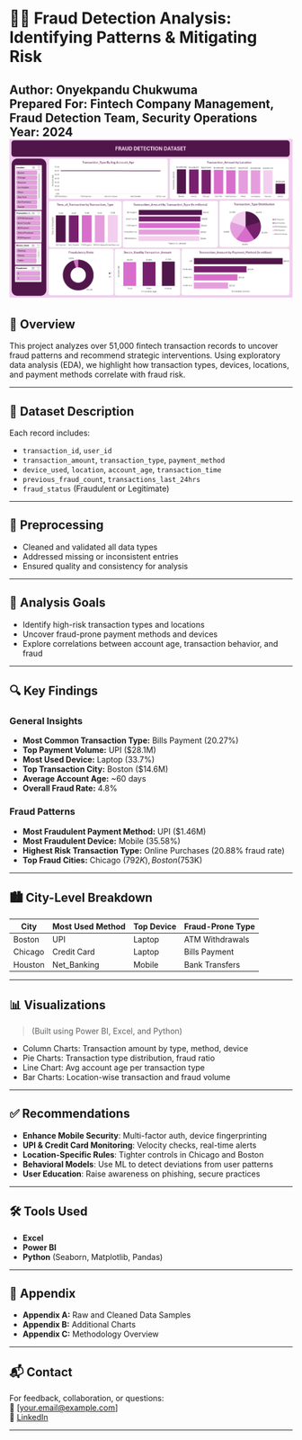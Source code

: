 # 🕵️‍♂️ Fraud Detection Analysis: Identifying Patterns & Mitigating Risk

**Author:** Onyekpandu Chukwuma  
**Prepared For:** Fintech Company Management, Fraud Detection Team, Security Operations  
**Year:** 2024  
![Dashboard](https://github.com/Chukwuma-Onyekpandu/-Fraud-Detection-Analysis-2024-Identifying-Patterns-Mitigating-Risk/blob/main/Vephla%20Excel%20Dashboard%205%20Corrected.png)
---

## 📌 Overview

This project analyzes over 51,000 fintech transaction records to uncover fraud patterns and recommend strategic interventions. Using exploratory data analysis (EDA), we highlight how transaction types, devices, locations, and payment methods correlate with fraud risk.

---

## 📂 Dataset Description

Each record includes:

- `transaction_id`, `user_id`
- `transaction_amount`, `transaction_type`, `payment_method`
- `device_used`, `location`, `account_age`, `transaction_time`
- `previous_fraud_count`, `transactions_last_24hrs`
- `fraud_status` (Fraudulent or Legitimate)

---

## 🧹 Preprocessing

- Cleaned and validated all data types
- Addressed missing or inconsistent entries
- Ensured quality and consistency for analysis

---

## 🎯 Analysis Goals

- Identify high-risk transaction types and locations
- Uncover fraud-prone payment methods and devices
- Explore correlations between account age, transaction behavior, and fraud

---

## 🔍 Key Findings

### General Insights

- **Most Common Transaction Type:** Bills Payment (20.27%)
- **Top Payment Volume:** UPI ($28.1M)
- **Most Used Device:** Laptop (33.7%)
- **Top Transaction City:** Boston ($14.6M)
- **Average Account Age:** ~60 days
- **Overall Fraud Rate:** 4.8%

### Fraud Patterns

- **Most Fraudulent Payment Method:** UPI ($1.46M)
- **Most Fraudulent Device:** Mobile (35.58%)
- **Highest Risk Transaction Type:** Online Purchases (20.88% fraud rate)
- **Top Fraud Cities:** Chicago ($792K), Boston ($753K)

---

## 🏙️ City-Level Breakdown

| City     | Most Used Method | Top Device | Fraud-Prone Type     |
|----------|------------------|------------|-----------------------|
| Boston   | UPI              | Laptop     | ATM Withdrawals       |
| Chicago  | Credit Card      | Laptop     | Bills Payment         |
| Houston  | Net_Banking      | Mobile     | Bank Transfers        |

---

## 📊 Visualizations

> (Built using Power BI, Excel, and Python)

- Column Charts: Transaction amount by type, method, device
- Pie Charts: Transaction type distribution, fraud ratio
- Line Chart: Avg account age per transaction type
- Bar Charts: Location-wise transaction and fraud volume

---

## ✅ Recommendations

- **Enhance Mobile Security**: Multi-factor auth, device fingerprinting
- **UPI & Credit Card Monitoring**: Velocity checks, real-time alerts
- **Location-Specific Rules**: Tighter controls in Chicago and Boston
- **Behavioral Models**: Use ML to detect deviations from user patterns
- **User Education**: Raise awareness on phishing, secure practices

---

## 🛠 Tools Used

- **Excel**  
- **Power BI**  
- **Python** (Seaborn, Matplotlib, Pandas)

---

## 📁 Appendix

- **Appendix A:** Raw and Cleaned Data Samples  
- **Appendix B:** Additional Charts  
- **Appendix C:** Methodology Overview  

---

## 📬 Contact

For feedback, collaboration, or questions:  
📧 [your.email@example.com]  
🔗 [LinkedIn](www.linkedin.com/in/chukwuma-onyekpandu-2a7b3a182)

---

